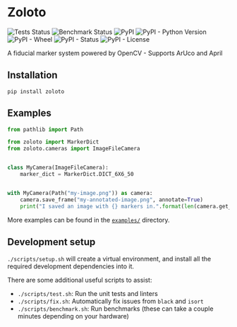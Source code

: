 # Zoloto

![Tests Status](https://github.com/RealOrangeOne/zoloto/workflows/Tests/badge.svg)
![Benchmark Status](https://github.com/RealOrangeOne/zoloto/workflows/Benchmark/badge.svg)
![PyPI](https://img.shields.io/pypi/v/zoloto.svg)
![PyPI - Python Version](https://img.shields.io/pypi/pyversions/zoloto.svg)
![PyPI - Wheel](https://img.shields.io/pypi/wheel/zoloto.svg)
![PyPI - Status](https://img.shields.io/pypi/status/zoloto.svg)
![PyPI - License](https://img.shields.io/pypi/l/zoloto.svg)

A fiducial marker system powered by OpenCV - Supports ArUco and April

## Installation

```
pip install zoloto
```

## Examples

```python
from pathlib import Path

from zoloto import MarkerDict
from zoloto.cameras import ImageFileCamera


class MyCamera(ImageFileCamera):
    marker_dict = MarkerDict.DICT_6X6_50


with MyCamera(Path("my-image.png")) as camera:
    camera.save_frame("my-annotated-image.png", annotate=True)
    print("I saved an image with {} markers in.".format(len(camera.get_visible_markers())))
```

More examples can be found in the [`examples/`](https://github.com/RealOrangeOne/zoloto/tree/master/examples) directory.

## Development setup

`./scripts/setup.sh` will create a virtual environment, and install all the required development dependencies into it.

There are some additional useful scripts to assist:

- `./scripts/test.sh`: Run the unit tests and linters
- `./scripts/fix.sh`: Automatically fix issues from `black` and `isort`
- `./scripts/benchmark.sh`: Run benchmarks (these can take a couple minutes depending on your hardware)
